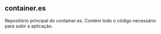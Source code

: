 ## container.es

Repositório principal do container.es. Contém todo o código necessário para subir a aplicação.
